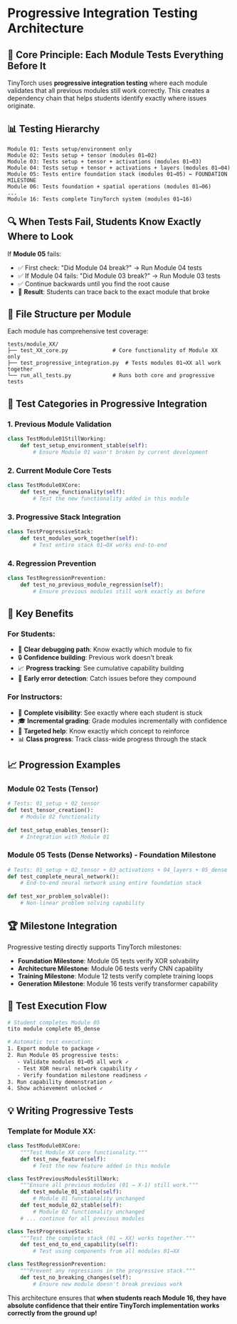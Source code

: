 # Progressive Integration Testing Architecture

## 🎯 **Core Principle: Each Module Tests Everything Before It**

TinyTorch uses **progressive integration testing** where each module validates that all previous modules still work correctly. This creates a dependency chain that helps students identify exactly where issues originate.

## 📊 **Testing Hierarchy**

```
Module 01: Tests setup/environment only
Module 02: Tests setup + tensor (modules 01→02)
Module 03: Tests setup + tensor + activations (modules 01→03)
Module 04: Tests setup + tensor + activations + layers (modules 01→04)
Module 05: Tests entire foundation stack (modules 01→05) ← FOUNDATION MILESTONE
Module 06: Tests foundation + spatial operations (modules 01→06)
...
Module 16: Tests complete TinyTorch system (modules 01→16)
```

## 🔍 **When Tests Fail, Students Know Exactly Where to Look**

If **Module 05** fails:
- ✅ First check: "Did Module 04 break?" → Run Module 04 tests
- ✅ If Module 04 fails: "Did Module 03 break?" → Run Module 03 tests  
- ✅ Continue backwards until you find the root cause
- 🎯 **Result**: Students can trace back to the exact module that broke

## 📁 **File Structure per Module**

Each module has comprehensive test coverage:

```
tests/module_XX/
├── test_XX_core.py              # Core functionality of Module XX only
├── test_progressive_integration.py  # Tests modules 01→XX all work together
└── run_all_tests.py             # Runs both core and progressive tests
```

## 🧪 **Test Categories in Progressive Integration**

### 1. **Previous Module Validation**
```python
class TestModule01StillWorking:
    def test_setup_environment_stable(self):
        # Ensure Module 01 wasn't broken by current development
```

### 2. **Current Module Core Tests**  
```python
class TestModule0XCore:
    def test_new_functionality(self):
        # Test the new functionality added in this module
```

### 3. **Progressive Stack Integration**
```python
class TestProgressiveStack:
    def test_modules_work_together(self):
        # Test entire stack 01→0X works end-to-end
```

### 4. **Regression Prevention**
```python
class TestRegressionPrevention:
    def test_no_previous_module_regression(self):
        # Ensure previous modules still work exactly as before
```

## 🚀 **Key Benefits**

### **For Students:**
- 🎯 **Clear debugging path**: Know exactly which module to fix
- 🔒 **Confidence building**: Previous work doesn't break
- 📈 **Progress tracking**: See cumulative capability building
- 🚨 **Early error detection**: Catch issues before they compound

### **For Instructors:**
- 👀 **Complete visibility**: See exactly where each student is stuck
- 🎓 **Incremental grading**: Grade modules incrementally with confidence
- 🔧 **Targeted help**: Know exactly which concept to reinforce
- 📊 **Class progress**: Track class-wide progress through the stack

## 📈 **Progression Examples**

### **Module 02 Tests (Tensor)**
```python
# Tests: 01_setup + 02_tensor
def test_tensor_creation():
    # Module 02 functionality
    
def test_setup_enables_tensor():
    # Integration with Module 01
```

### **Module 05 Tests (Dense Networks) - Foundation Milestone**
```python
# Tests: 01_setup + 02_tensor + 03_activations + 04_layers + 05_dense
def test_complete_neural_network():
    # End-to-end neural network using entire foundation stack
    
def test_xor_problem_solvable():
    # Non-linear problem solving capability
```

## 🏆 **Milestone Integration**

Progressive testing directly supports TinyTorch milestones:

- **Foundation Milestone**: Module 05 tests verify XOR solvability
- **Architecture Milestone**: Module 06 tests verify CNN capability  
- **Training Milestone**: Module 12 tests verify complete training loops
- **Generation Milestone**: Module 16 tests verify transformer capability

## 🔄 **Test Execution Flow**

```bash
# Student completes Module 05
tito module complete 05_dense

# Automatic test execution:
1. Export module to package ✓
2. Run Module 05 progressive tests:
   - Validate modules 01→05 all work ✓
   - Test XOR neural network capability ✓
   - Verify foundation milestone readiness ✓
3. Run capability demonstration ✓
4. Show achievement unlocked ✓
```

## 💡 **Writing Progressive Tests**

### **Template for Module XX:**

```python
class TestModule0XCore:
    """Test Module XX core functionality."""
    def test_new_feature(self):
        # Test the new feature added in this module

class TestPreviousModulesStillWork:
    """Ensure all previous modules (01 → X-1) still work."""
    def test_module_01_stable(self):
        # Module 01 functionality unchanged
    def test_module_02_stable(self):
        # Module 02 functionality unchanged
    # ... continue for all previous modules

class TestProgressiveStack:
    """Test the complete stack (01 → XX) works together."""
    def test_end_to_end_capability(self):
        # Test using components from all modules 01→XX

class TestRegressionPrevention:
    """Prevent any regressions in the progressive stack."""
    def test_no_breaking_changes(self):
        # Ensure new module doesn't break previous work
```

This architecture ensures that **when students reach Module 16, they have absolute confidence that their entire TinyTorch implementation works correctly from the ground up!**